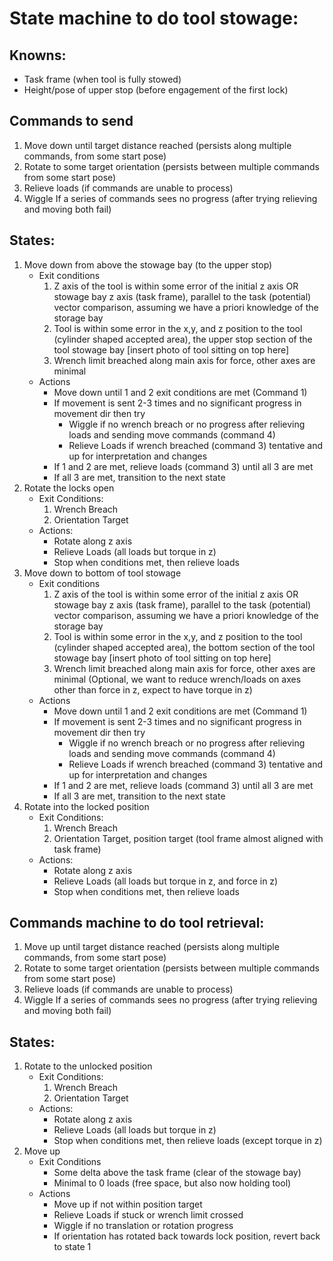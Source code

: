 # State machine to do tool stowage:

## Knowns:
* Task frame (when tool is fully stowed)
* Height/pose of upper stop (before engagement of the first lock)



## Commands to send
1. Move down until target distance reached (persists along multiple commands, from some start pose)
2. Rotate to some target orientation (persists between multiple commands from some start pose)
3. Relieve loads (if commands are unable to process)
4. Wiggle If a series of commands sees no progress (after trying relieving and moving both fail)

## States:
1. Move down from above the stowage bay (to the upper stop)
    * Exit conditions
        1. Z axis of the tool is within some error of the initial z axis OR stowage bay z axis (task frame), parallel to the task (potential) vector comparison, assuming we have a priori knowledge of the storage bay
        2. Tool is within some error in the x,y, and z position to the tool (cylinder shaped accepted area), the upper stop section of the tool stowage bay [insert photo of tool sitting on top here]
        3. Wrench limit breached along main axis for force, other axes are minimal
    * Actions
        - Move down until 1 and 2 exit conditions are met (Command 1)
        - If movement is sent 2-3 times and no significant progress in movement dir then try
            - Wiggle if no wrench breach or no progress after relieving loads and sending move commands (command 4)
            - Relieve Loads if wrench breached (command 3) tentative and up for interpretation and changes
        - If 1 and 2 are met, relieve loads (command 3) until all 3 are met
        - If all 3 are met, transition to the next state
2. Rotate the locks open
    * Exit Conditions:
        1. Wrench Breach
        2. Orientation Target
    * Actions:
        - Rotate along z axis
        - Relieve Loads (all loads but torque in z)
        - Stop when conditions met, then relieve loads
3. Move down to bottom of tool stowage
    * Exit conditions
        1. Z axis of the tool is within some error of the initial z axis OR stowage bay z axis (task frame), parallel to the task (potential) vector comparison, assuming we have a priori knowledge of the storage bay
        2. Tool is within some error in the x,y, and z position to the tool (cylinder shaped accepted area), the bottom section of the tool stowage bay [insert photo of tool sitting on top here]
        3. Wrench limit breached along main axis for force, other axes are minimal (Optional, we want to reduce wrench/loads on axes other than force in z, expect to have torque in z)
    * Actions
        - Move down until 1 and 2 exit conditions are met (Command 1)
        - If movement is sent 2-3 times and no significant progress in movement dir then try
            - Wiggle if no wrench breach or no progress after relieving loads and sending move commands (command 4)
            - Relieve Loads if wrench breached (command 3) tentative and up for interpretation and changes
        - If 1 and 2 are met, relieve loads (command 3) until all 3 are met
        - If all 3 are met, transition to the next state
4. Rotate into the locked position
    * Exit Conditions:
        1. Wrench Breach
        2. Orientation Target, position target (tool frame almost aligned with task frame)
    * Actions:
        - Rotate along z axis
        - Relieve Loads (all loads but torque in z, and force in z)
        - Stop when conditions met, then relieve loads


## Commands machine to do tool retrieval:
1. Move up until target distance reached (persists along multiple commands, from some start pose)
2. Rotate to some target orientation (persists between multiple commands from some start pose)
3. Relieve loads (if commands are unable to process)
4. Wiggle If a series of commands sees no progress (after trying relieving and moving both fail)

## States:
1. Rotate to the unlocked position
    * Exit Conditions:
        1. Wrench Breach
        2. Orientation Target
    * Actions:
        - Rotate along z axis
        - Relieve Loads (all loads but torque in z)
        - Stop when conditions met, then relieve loads (except torque in z)
2. Move up
    * Exit Conditions
        - Some delta above the task frame (clear of the stowage bay)
        - Minimal to 0 loads (free space, but also now holding tool)
    * Actions
        - Move up if not within position target
        - Relieve Loads if stuck or wrench limit crossed
        - Wiggle if no translation or rotation progress
        - If orientation has rotated back towards lock position, revert back to state 1